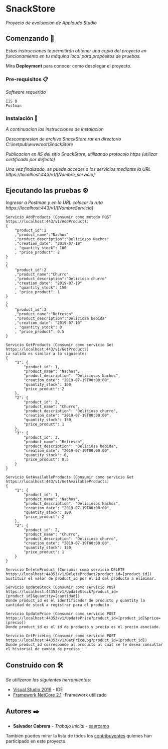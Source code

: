 # SnackStore

_Proyecto de evaluacion de Applaudo Studio_

## Comenzando 🚀

_Estas instrucciones te permitirán obtener una copia del proyecto en funcionamiento en tu máquina local para propósitos de  pruebas._

Mira **Deployment** para conocer como desplegar el proyecto.


### Pre-requisitos 📋

_Software requerido_

```
IIS 8
Postman
```

### Instalación 🔧

_A continuacion las instrucciones de instalacion_

_Descompresion de archivo SnackStore.rar en directorio C:\inetpub\wwwroot\SnackStore_

_Publicacion en IIS del sitio SnackStore, utilizando protocolo https (utilizar certificado por defecto)_

_Una vez finalizado, se puede acceder a los servicios mediante la URL https://localhost:443/v1/[Nombre_servicio]_

## Ejecutando las pruebas ⚙️

_Ingresar a Postman y en la URL colocar la ruta https://localhost:443/v1/[NombreServicio]_
```
Servicio AddProducts (Consumir como metodo POST https://localhost:443/v1/AddProduct):
{
	"product_id":1
	,"product_name":"Nachos"
	,"product_description":"Deliciosos Nachos"
	,"creation_date": "2019-07-19"
	, "quantity_stock": 100
	, "price_product": 2
}
,
{
	"product_id":2
	,"product_name":"Churro"
	,"product_description":"Delicioso churro"
	,"creation_date": "2019-07-19"
	, "quantity_stock": 150
	, "price_product": 1
}
,
{
	"product_id":3
	,"product_name":"Refresco"
	,"product_description":"Deliciosa bebida"
	,"creation_date": "2019-07-19"
	, "quantity_stock": 0
	, "price_product": 0.5
}

Servicio GetProducts (Consumir como servicio Get https://localhost:443/v1/GetProducts)
La salida es similar a lo siguiente:
{
    "1": {
        "product_id": 1,
        "product_name": "Nachos",
        "product_description": "Deliciosos Nachos",
        "creation_date": "2019-07-19T00:00:00",
        "quantity_stock": 100,
        "price_product": 2
    },
    "2": {
        "product_id": 2,
        "product_name": "Churro",
        "product_description": "Delicioso churro",
        "creation_date": "2019-07-19T00:00:00",
        "quantity_stock": 150,
        "price_product": 1
    },
    "3": {
        "product_id": 3,
        "product_name": "Refresco",
        "product_description": "Deliciosa bebida",
        "creation_date": "2019-07-19T00:00:00",
        "quantity_stock": 0,
        "price_product": 0.5
    }
}

Servicio GetAvailableProducts (Consumir como servicio Get https://localhost:443/v1/GetAvailableProducts)
{
    "1": {
        "product_id": 1,
        "product_name": "Nachos",
        "product_description": "Deliciosos Nachos",
        "creation_date": "2019-07-19T00:00:00",
        "quantity_stock": 100,
        "price_product": 2
    },
    "2": {
        "product_id": 2,
        "product_name": "Churro",
        "product_description": "Delicioso churro",
        "creation_date": "2019-07-19T00:00:00",
        "quantity_stock": 150,
        "price_product": 1
    }
}

Servicio DeleteProduct (Consumir como servicio DELETE https://localhost:44353/v1/DeleteProduct?product_id=[product_id])
Sustituir el valor de product_id por el id del producto a eliminar.

Servicio UpdateStock (Consumir como servicio POST https://localhost:44353/v1/UpdateStock?product_id=[product_id]&quantity=[cantidad])
Donde product_id es el identificador de producto y quantity la cantidad de stock a registrar para el producto.

Servicio UpdatePrice (Consumir como servicio POST https://localhost:44353/v1/UpdatePrice?product_id=[product_id]&price=[precio])
Donde product_id es el id de producto y precio es el precio asociado.

Servicio GetPriceLog (Consumir como servicio POST https://localhost:44353/v1/GetPriceLog?product_id=[product_id])
Donde product_id corresponde al producto al cual se le desea consultar el historial de cambio de precios.

```

## Construido con 🛠️

_Se utilizaron las siguientes herramientas:_

* [Visual Studio 2019](https://visualstudio.microsoft.com/es/vs/) - IDE
* [Framework NetCore 2.1](https://dotnet.microsoft.com/download/dotnet-core/2.1) -Framework utilizado

## Autores ✒️

* **Salvador Cabrera** - *Trabajo Inicial* - [saercamo](https://github.com/saercamo/)

También puedes mirar la lista de todos los [contribuyentes](https://github.com/your/project/contributors) quíenes han participado en este proyecto. 


